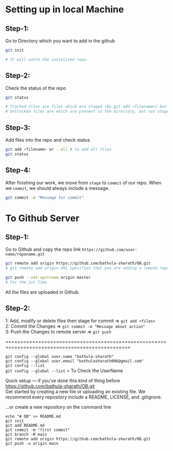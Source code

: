 # Setting up in local Machine

## Step-1:

Go to Directory which you want to add in the github

```bash
git init

# It will watch the initalized repo.
```

## Step-2:

Check the status of the repo

```bash
git status

# Tracked files are files which are staged (By git add <filename>) but not commited.
# Untracked files are which are present in the directory, but not staged for commit.
```

## Step-3:

Add files into the repo and check status

```bash
git add <filename> or --all # to add all files 
git status
```

## Step-4:

After finishing our work, we move from `stage` to `commit` of our repo.
When we `commit`, we should always include a message.

```bash
git commit -m "Message for commit"
```

# To Github Server

## Step-1:

Go to Github and copy the repo link `https://github.com/user-name/reponame.git`

```bash
git remote add origin https://github.com/bathula-sharath/OB.git
# git remote add origin URL specifies that you are adding a remote repository, with the specified URL, as an origin to your local Git repo.

git push --set-upstream origin master
# For the 1st Time
```

All the files are uploaded in Github.

## Step-2:

1: Add, modify or delete files then stage for commit => `git add <files> `  
2: Commit the Changes => `git commit -m "Message about action" `  
3: Push the Changes to remote server => `git push `  



================================================================================================  

`git config --global user.name "bathula-sharath"`  
`git config --global user.email "bathulasharath006@gmail.com"`  
`git config --list`  
`git config --global --list` = To Check the UserName

Quick setup — if you’ve done this kind of thing before  
https://github.com/bathula-sharath/OB.git  
Get started by creating a new file or uploading an existing file. We recommend every repository include a README, LICENSE, and .gitignore.

…or create a new repository on the command line

```
echo "# OB" >> README.md
git init
git add README.md
git commit -m "first commit"
git branch -M main
git remote add origin https://github.com/bathula-sharath/OB.git
git push -u origin main
```
